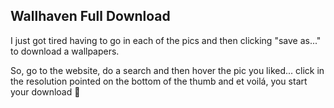 Wallhaven Full Download
--

I just got tired having to go in each of the pics and then clicking "save as..." to download a wallpapers.

So, go to the website, do a search and then hover the pic you liked... click in the resolution pointed on the bottom of the thumb and et voilá, you start your download :tada:

